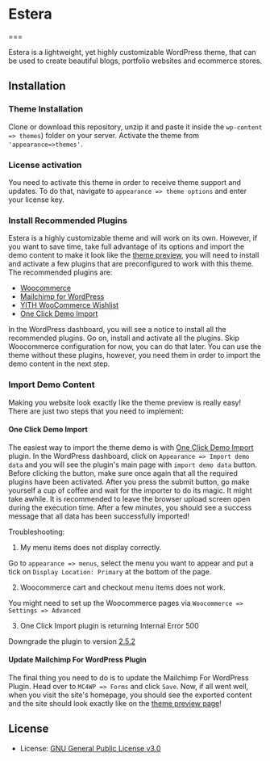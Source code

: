# Estera
===

Estera is a lightweight, yet highly customizable WordPress theme, that can be used to create beautiful blogs, portfolio websites and ecommerce stores. 

## Installation

### Theme Installation

Clone or download this repository, unzip it and paste it inside the `wp-content => themes`) folder on your server. Activate the theme from `'appearance=>themes'`.

### License activation

You need to activate this theme in order to receive theme support and updates. To do that, navigate to `appearance => theme options` and enter your license key.

### Install Recommended Plugins

Estera is a highly customizable theme and will work on its own. However, if you want to save time, take full advantage of its options and import the demo content to make it look like the [theme preview](https://nasiothemes.com/estera), you will need to install and activate a few plugins that are preconfigured to work with this theme. The recommended plugins are:

- [Woocommerce](https://wordpress.org/plugins/woocommerce/)
- [Mailchimp for WordPress](https://wordpress.org/plugins/mailchimp-for-wp/)
- [YITH WooCommerce Wishlist](https://wordpress.org/plugins/yith-woocommerce-wishlist/)
- [One Click Demo Import](https://wordpress.org/plugins/one-click-demo-import/)

In the WordPress dashboard, you will see a notice to install all the recommended plugins. Go on, install and activate all the plugins. Skip Woocommerce configuration for now, you can do that later. You can use the theme without these plugins, however, you need them in order to import the demo content in the next step. 

### Import Demo Content

Making you website look exactly like the theme preview is really easy! There are just two steps that you need to implement:

#### One Click Demo Import

The easiest way to import the theme demo is with [One Click Demo Import](https://wordpress.org/plugins/one-click-demo-import/) plugin. In the WordPress dashboard, click on `Appearance => Import demo data` and you will see the plugin's main page with `import demo data` button. Before clicking the button, make sure once again that all the required plugins have been activated. After you press the submit button, go make yourself a cup of coffee and wait for the importer to do its magic. It might take awhile. It is recommended to leave the browser upload screen open during the execution time. After a few minutes, you should see a success message that all data has been successfully imported!

Troubleshooting:

1. My menu items does not display correctly.

Go to `appearance => menus`, select the menu you want to appear and put a tick on `Display Location: Primary` at the bottom of the page.

2. Woocommerce cart and checkout menu items does not work. 
   
You might need to set up the Woocommerce pages via `Woocommerce => Settings => Advanced`

3. One Click Import plugin is returning Internal Error 500

Downgrade the plugin to version [2.5.2](https://wordpress.org/plugins/one-click-demo-import/advanced/) 

#### Update Mailchimp For WordPress Plugin

The final thing you need to do is to update the Mailchimp For WordPress Plugin. Head over to `MC4WP => Forms` and click `Save`. Now, if all went well, when you visit the site's homepage, you should see the exported content and the site should look exactly like on the [theme preview page](https://nasiothemes.com/estera)!

## License
* License: [GNU General Public License v3.0](https://www.gnu.org/licenses/gpl-3.0.html)